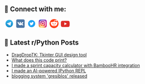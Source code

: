 ## 🔎 Connect with me:
[<img src="https://github.com/bullbesh/bullbesh/blob/main/images/Telegram.png" width="32" height="32" />](https://t.me/bullbesh)
[<img src="https://github.com/bullbesh/bullbesh/blob/main/images/VK.png" width="32" height="32" />](https://vk.com/bullbesh)
[<img src="https://github.com/bullbesh/bullbesh/blob/main/images/Twitter.png" width="32" height="32" />](https://twitter.com/bullbesh1)
[<img src="https://github.com/bullbesh/bullbesh/blob/main/images/Instagram.png" width="32" height="32" />](https://www.instagram.com/bullbesh)
[<img src="https://github.com/bullbesh/bullbesh/blob/main/images/Reddit.png" width="32" height="32" />](https://www.reddit.com/user/bullbesh)
[<img src="https://github.com/bullbesh/bullbesh/blob/main/images/YouTube.png" width="32" height="32" />](https://www.youtube.com/channel/UCtfjRs6uzgq5mfm8S06WTcg)

## 📕 Latest r/Python Posts
<!-- BLOG-POST-LIST:START -->
- [DragDropTK: Tkinter GUI design tool](https://www.reddit.com/r/Python/comments/1hp6tqe/dragdroptk_tkinter_gui_design_tool/)
- [What does this code print?](https://www.reddit.com/r/Python/comments/1hp5k2f/what_does_this_code_print/)
- [I made a sprint capacity calculator with BambooHR integration](https://www.reddit.com/r/Python/comments/1hp5gaf/i_made_a_sprint_capacity_calculator_with_bamboohr/)
- [I made an AI-powered IPython REPL](https://www.reddit.com/r/Python/comments/1hp4a8z/i_made_an_aipowered_ipython_repl/)
- [blogging system &#39;gresiblos&#39; released](https://www.reddit.com/r/Python/comments/1hp3vqu/blogging_system_gresiblos_released/)
<!-- BLOG-POST-LIST:END -->
